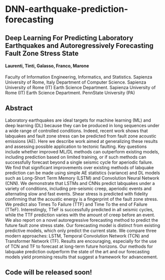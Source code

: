 # DNN-earthquake-prediction-forecasting

## Deep Learning For Predicting Laboratory Earthquakes and Autoregressively Forecasting Fault Zone Stress State 

#### Laurenti, Tinti, Galasso, Franco, Marone 
Faculty of Information Engineering, Informatics, and Statistics. Sapienza University of Rome, Italy
Department of Computer Science. Sapienza University of Rome (IT)
Earth Science Department. Sapienza University of Rome (IT)
Earth Science Department. PennState University (PA)

## Abstract

Laboratory earthquakes are ideal targets for machine learning (ML) and deep learning (DL) because they can be produced in long sequences under a wide range of controlled conditions. Indeed, recent work shows that labquakes and fault zone stress can be predicted from fault zone acoustic emissions (AE).  Here we describe work aimed at generalizing these results and assessing possible application to tectonic faulting.  Key questions include whether improved ML/DL methods can outperform existing models, including prediction based on limited training, or if such methods can successfully forecast beyond a single seismic cycle for aperiodic failure. We find that significant improvements over existing methods of labquake prediction can be made using simple AE statistics (variance) and DL models such as Long-Short Term Memory (LSTM) and Convolution Neural Network (CNN).  We demonstrate that LSTMs and CNNs predict labquakes under a variety of conditions, including pre-seismic creep, aperiodic events and alternating slow and fast events. Shear stress is predicted with fidelity confirming that the acoustic energy is a fingerprint of the fault zone stress. We predict also Times To Failure (TTF) and Time To the end of Failure (TTeF).  Interestingly, TTeF is successfully predicted in all seismic cycles, while the TTF prediction varies with the amount of creep before an event. We also report on a novel autoregressive forecasting method to predict the future fault zone stress state.  Our forecasting model is distinct from existing predictive models, which only predict the current state. We compare three modern approaches: LSTM, Temporal Convolution Network (TCN) and Transformer Network (TF).  Results are encouraging, especially for the use of TCN and TF to forecast at long-term future horizons.  Our methods for labquake prediction outperform the state of the art and our forecasting models yield promising results that suggest a framework for advancement.



## Code will be released soon!

